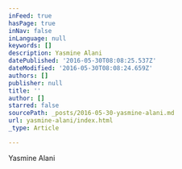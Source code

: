 ```yaml
---
inFeed: true
hasPage: true
inNav: false
inLanguage: null
keywords: []
description: Yasmine Alani
datePublished: '2016-05-30T08:08:25.537Z'
dateModified: '2016-05-30T08:08:24.659Z'
authors: []
publisher: null
title: ''
author: []
starred: false
sourcePath: _posts/2016-05-30-yasmine-alani.md
url: yasmine-alani/index.html
_type: Article

---
```

Yasmine Alani